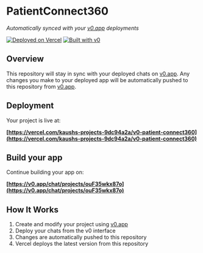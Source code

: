 # PatientConnect360

*Automatically synced with your [v0.app](https://v0.app) deployments*

[![Deployed on Vercel](https://img.shields.io/badge/Deployed%20on-Vercel-black?style=for-the-badge&logo=vercel)](https://vercel.com/kaushs-projects-9dc94a2a/v0-patient-connect360)
[![Built with v0](https://img.shields.io/badge/Built%20with-v0.app-black?style=for-the-badge)](https://v0.app/chat/projects/ouF35wkx87o)

## Overview

This repository will stay in sync with your deployed chats on [v0.app](https://v0.app).
Any changes you make to your deployed app will be automatically pushed to this repository from [v0.app](https://v0.app).

## Deployment

Your project is live at:

**[https://vercel.com/kaushs-projects-9dc94a2a/v0-patient-connect360](https://vercel.com/kaushs-projects-9dc94a2a/v0-patient-connect360)**

## Build your app

Continue building your app on:

**[https://v0.app/chat/projects/ouF35wkx87o](https://v0.app/chat/projects/ouF35wkx87o)**

## How It Works

1. Create and modify your project using [v0.app](https://v0.app)
2. Deploy your chats from the v0 interface
3. Changes are automatically pushed to this repository
4. Vercel deploys the latest version from this repository